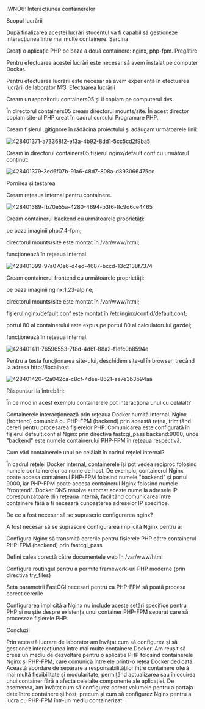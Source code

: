 IWNO6: Interacțiunea containerelor

Scopul lucrării

După finalizarea acestei lucrări studentul va fi capabil să gestioneze interacțiunea între mai multe containere.
Sarcina

Creați o aplicație PHP pe baza a două containere: nginx, php-fpm.
Pregătire

Pentru efectuarea acestei lucrări este necesar să avem instalat pe computer Docker.

Pentru efectuarea lucrării este necesar să avem experiență în efectuarea lucrării de laborator №3.
Efectuarea lucrării

Cream un repozitoriu containers05 și il copiam pe computerul dvs.


În directorul containers05 cream directorul mounts/site. În acest director copiam site-ul PHP creat în cadrul cursului Programare PHP.

Cream fișierul .gitignore în rădăcina proiectului și adăugam următoarele linii:

![428401371-a73368f2-ef3a-4b92-8dd1-5cc5cd2f9ba5](https://github.com/user-attachments/assets/ebf3a1ce-b573-4891-9ae9-3c0db2414241)

Cream în directorul containers05 fișierul nginx/default.conf cu următorul conținut:

![428401379-3ed6f07b-91a6-48d7-808a-d893066475cc](https://github.com/user-attachments/assets/2e4285f2-d51c-4da1-9357-e7a975d8df39)

Pornirea și testarea

Cream rețeaua internal pentru containere.

![428401389-fb70e55a-4280-4694-b3f6-ffc9d6ce4465](https://github.com/user-attachments/assets/c1f667b9-2622-4a0e-9ae1-24836e44a070)

Cream containerul backend cu următoarele proprietăți:

pe baza imaginii php:7.4-fpm;

directorul mounts/site este montat în /var/www/html;

funcționează în rețeaua internal.

![428401399-97a070e6-d4ed-4687-bccd-13c2138f7374](https://github.com/user-attachments/assets/3fd7a54f-120b-4a8f-aea4-8162ffac8e49)

Cream containerul frontend cu următoarele proprietăți:

pe baza imaginii nginx:1.23-alpine;

directorul mounts/site este montat în /var/www/html;

fișierul nginx/default.conf este montat în /etc/nginx/conf.d/default.conf;

portul 80 al containerului este expus pe portul 80 al calculatorului gazdei;

funcționează în rețeaua internal.

![428401411-76596553-7f8d-4d6f-88a2-f1efc0b8594e](https://github.com/user-attachments/assets/fde7cbbc-e16f-4dba-a4c9-426d87fafb88)

Pentru a testa funcționarea site-ului, deschidem site-ul în browser, trecând la adresa http://localhost.

![428401420-f2a042ca-c8cf-4dee-8621-ae7e3b3b94aa](https://github.com/user-attachments/assets/43ae0f2c-5a34-4c22-a850-9ddbb7f3cbd2)

Răspunsuri la întrebări:

În ce mod în acest exemplu containerele pot interacționa unul cu celălalt?

Containerele interacționează prin rețeaua Docker numită internal. Nginx (frontend) comunică cu PHP-FPM (backend) prin această rețea, trimițând cereri pentru procesarea fișierelor PHP. Comunicarea este configurată în fișierul default.conf al Nginx prin directiva fastcgi_pass backend:9000, unde "backend" este numele containerului PHP-FPM în rețeaua respectivă.

Cum văd containerele unul pe celălalt în cadrul rețelei internal?

În cadrul rețelei Docker internal, containerele își pot vedea reciproc folosind numele containerelor ca nume de host. De exemplu, containerul Nginx poate accesa containerul PHP-FPM folosind numele "backend" și portul 9000, iar PHP-FPM poate accesa containerul Nginx folosind numele "frontend". Docker DNS resolve automat aceste nume la adresele IP corespunzătoare din rețeaua internă, facilitând comunicarea între containere fără a fi necesară cunoașterea adreselor IP specifice.

De ce a fost necesar să se suprascrie configurarea nginx?

A fost necesar să se suprascrie configurarea implicită Nginx pentru a:

Configura Nginx să transmită cererile pentru fișierele PHP către containerul PHP-FPM (backend) prin fastcgi_pass

Defini calea corectă către documentele web în /var/www/html

Configura routingul pentru a permite framework-uri PHP moderne (prin directiva try_files)

Seta parametrii FastCGI necesari pentru ca PHP-FPM să poată procesa corect cererile

Configurarea implicită a Nginx nu include aceste setări specifice pentru PHP și nu știe despre existența unui container PHP-FPM separat care să proceseze fișierele PHP.

Concluzii

Prin această lucrare de laborator am învățat cum să configurez și să gestionez interacțiunea între mai multe containere Docker. Am reușit să creez un mediu de dezvoltare pentru o aplicație PHP folosind containerele Nginx și PHP-FPM, care comunică între ele printr-o rețea Docker dedicată. Această abordare de separare a responsabilităților între containere oferă mai multă flexibilitate și modularitate, permițând actualizarea sau înlocuirea unui container fără a afecta celelalte componente ale aplicației. De asemenea, am învățat cum să configurez corect volumele pentru a partaja date între containere și host, precum și cum să configurez Nginx pentru a lucra cu PHP-FPM într-un mediu containerizat.
